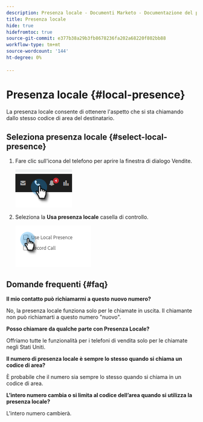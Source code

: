 ```yaml
---
description: Presenza locale - Documenti Marketo - Documentazione del prodotto
title: Presenza locale
hide: true
hidefromtoc: true
source-git-commit: e377b38a29b3fb8678236fa202a68220f802bb88
workflow-type: tm+mt
source-wordcount: '144'
ht-degree: 0%

---
```


# Presenza locale {#local-presence}

La presenza locale consente di ottenere l&#39;aspetto che si sta chiamando dallo stesso codice di area del destinatario.

## Seleziona presenza locale {#select-local-presence}

1. Fare clic sull&#39;icona del telefono per aprire la finestra di dialogo Vendite.

   ![](assets/local-presence-1.png)

1. Seleziona la **Usa presenza locale** casella di controllo.

   ![](assets/local-presence-2.png)

## Domande frequenti {#faq}

**Il mio contatto può richiamarmi a questo nuovo numero?**

No, la presenza locale funziona solo per le chiamate in uscita. Il chiamante non può richiamarti a questo numero &quot;nuovo&quot;.

**Posso chiamare da qualche parte con Presenza Locale?**

Offriamo tutte le funzionalità per i telefoni di vendita solo per le chiamate negli Stati Uniti.

**Il numero di presenza locale è sempre lo stesso quando si chiama un codice di area?**

È probabile che il numero sia sempre lo stesso quando si chiama in un codice di area.

**L’intero numero cambia o si limita al codice dell’area quando si utilizza la presenza locale?**

L&#39;intero numero cambierà.
